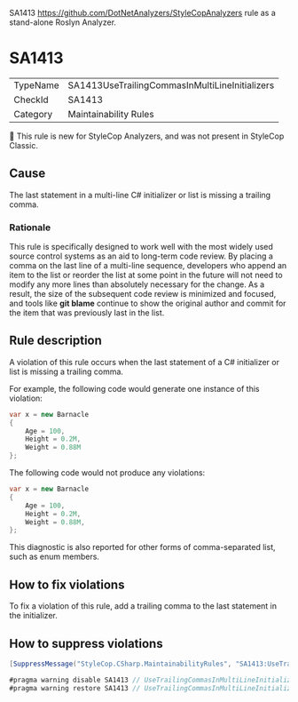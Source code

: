 SA1413 https://github.com/DotNetAnalyzers/StyleCopAnalyzers rule as a stand-alone Roslyn Analyzer.

# SA1413

<table>
<tr>
  <td>TypeName</td>
  <td>SA1413UseTrailingCommasInMultiLineInitializers</td>
</tr>
<tr>
  <td>CheckId</td>
  <td>SA1413</td>
</tr>
<tr>
  <td>Category</td>
  <td>Maintainability Rules</td>
</tr>
</table>

:memo: This rule is new for StyleCop Analyzers, and was not present in StyleCop Classic.

## Cause

The last statement in a multi-line C# initializer or list is missing a trailing comma.

### Rationale

This rule is specifically designed to work well with the most widely used source control systems as an aid to long-term
code review. By placing a comma on the last line of a multi-line sequence, developers who append an item to the list or
reorder the list at some point in the future will not need to modify any more lines than absolutely necessary for the
change. As a result, the size of the subsequent code review is minimized and focused, and tools like **git blame**
continue to show the original author and commit for the item that was previously last in the list.

## Rule description

A violation of this rule occurs when the last statement of a C# initializer or list is missing a trailing comma.

For example, the following code would generate one instance of this violation:

```csharp
var x = new Barnacle
{
    Age = 100,
    Height = 0.2M,
    Weight = 0.88M
};
```

The following code would not produce any violations:

```csharp
var x = new Barnacle
{
    Age = 100,
    Height = 0.2M,
    Weight = 0.88M,
};
```

This diagnostic is also reported for other forms of comma-separated list, such as enum members.

## How to fix violations

To fix a violation of this rule, add a trailing comma to the last statement in the initializer.

## How to suppress violations

```csharp
[SuppressMessage("StyleCop.CSharp.MaintainabilityRules", "SA1413:UseTrailingCommasInMultiLineInitializers", Justification = "Reviewed.")]
```

```csharp
#pragma warning disable SA1413 // UseTrailingCommasInMultiLineInitializers
#pragma warning restore SA1413 // UseTrailingCommasInMultiLineInitializers
```
